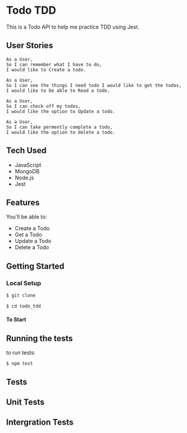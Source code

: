 # Todo TDD

This is a Todo API to help me practice TDD using Jest.

## User Stories

```
As a User,
So I can remember what I have to do,
I would like to Create a todo.

As a User,
So I can see the things I need todo I would like to get the todos,
I would like to be able to Read a todo.

As a User,
So I can check off my todos,
I would like the option to Update a todo.

As a User,
So I can take permently complete a todo,
I would like the option to delete a todo.
```

## Tech Used

- JavaScript 
- MongoDB
- Node.js
- Jest

## Features

You'll be able to:

- Create a Todo
- Get a Todo
- Update a Todo
- Delete a Todo

## Getting Started

### Local Setup

```sh
$ git clone 
```

```sh
$ cd todo_tdd
```

#### To Start



## Running the tests

to run tests:

```
$ npm test
```

## Tests 

## Unit Tests

## Intergration Tests
